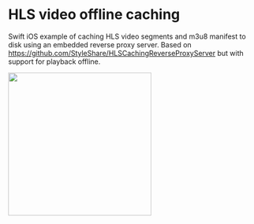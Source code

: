 # HLS video offline caching
Swift iOS example of caching HLS video segments and m3u8 manifest to disk using an embedded reverse proxy server. Based on https://github.com/StyleShare/HLSCachingReverseProxyServer but with support for playback offline.

<img src="https://user-images.githubusercontent.com/1370704/130607724-02f13dc1-1d5d-4627-b14b-dc188ce58f5d.png" width="290">
